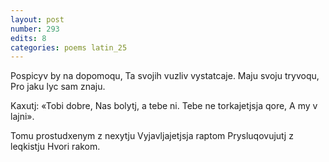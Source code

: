 ```yaml
---
layout: post
number: 293
edits: 8
categories: poems latin_25
---
```


Pospicyv by na dopomoqu,
Ta svojih vuzliv vystatcaje.
Maju svoju tryvoqu,
Pro jaku lyc sam znaju.

Kaxutj: «Tobi dobre,
Nas bolytj, a tebe ni.
Tebe ne torkajetjsja qore,
A my v lajni».

Tomu prostudxenym z nexytju
Vyjavljajetjsja raptom 
Prysluqovujutj z leqkistju
Hvori rakom.
